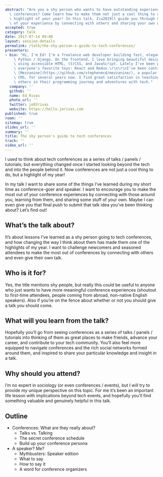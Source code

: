 ```yaml
---
abstract: "Are you a shy person who wants to have outstanding experiences at tech\
  \ conferences? Come learn how to make them not just a cool thing to do, but the\
  \ highlight of your year! In this talk, I\u2019ll guide you through making the most\
  \ of your experience by connecting with others and sharing your own work."
accepted: true
category: talk
date: 2017-07-14 09:00
layout: session-details
permalink: /talk/the-shy-person-s-guide-to-tech-conferences/
presenters:
- bio: "Hi, I'm Ed! I'm a freelance web developer building fast, elegant sites with\
    \ Python / Django. On the frontend, I love bringing beautiful designs to life\
    \ using accessible HTML, (S)CSS, and JavaScript. Lately I've been playing with\
    \ everyone's favorite toys: React and Redux.\r\n\r\nI've been contributing to\
    \ [Mezzanine](https://github.com/stephenmcd/mezzanine/), a popular Django-based\
    \ CMS, for several years now. I find great satisfaction in teaching and helping\
    \ others in their programming journey and adventures with tech."
  company: ''
  github: ''
  name: Ed Rivas
  photo_url: ''
  twitter: je92rivas
  website: https://hello.jerivas.com
published: true
room: ''
sitemap: true
slides_url: ''
summary: ''
title: The shy person's guide to tech conferences
track: ''
video_url: ''
---
```


I used to think about tech conferences as a series of talks / panels / tutorials; but everything changed once I started looking beyond the tech and into the people behind it. Now conferences are not just a cool thing to do, but a highlight of my year!

In my talk I want to share some of the things I’ve learned during my short time as conference-goer and speaker. I want to encourage you to make the most out of your conference experiences by connecting with those around you, learning from them, and sharing some stuff of your own. Maybe I can even give you that final push to submit that talk idea you’ve been thinking about? Let’s find out!

## What’s the talk about?
It’s about lessons I’ve learned as a shy person going to tech conferences, and how changing the way I think about them has made them one of the highlights of my year. I want to challenge newcomers and seasoned attendees to make the most out of conferences by connecting with others and even give their own talk.

## Who is it for?
Yes, the title mentions shy people, but really this could be useful to anyone who just wants to have more meaningful conference experiences (shoutout to first-time attendees, people coming from abroad, non-native English speakers). Also if you’re on the fence about whether or not you should give a talk you should come.

## What will you learn from the talk?
Hopefully you’ll go from seeing conferences as a series of talks / panels / tutorials into thinking of them as great places to make friends, advance your career, and contribute to your tech community. You’ll also feel more equipped to navigate conferences and the rich social networks formed around them, and inspired to share your particular knowledge and insight in a talk.

## Why should you attend?
I’m no expert in sociology (or even conferences / events), but I will try to provide my unique perspective on this topic. For me it’s been an important life lesson with implications beyond tech events, and hopefully you’ll find something valuable and genuinely helpful in this talk.

## Outline
- Conferences: What are they really about?
    - Talks vs. Talking
    - The secret conference schedule
    - Build up your conference persona
- A speaker? Me?
    - Mythbusters: Speaker edition
    - What to say
    - How to say it
    - A word for conference organizers
